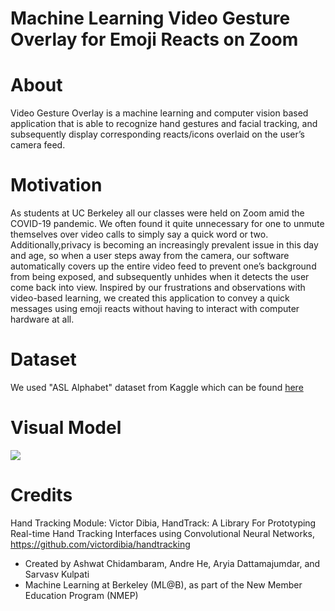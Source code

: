 # Machine Learning Video Gesture Overlay for Emoji Reacts on Zoom
# About
Video Gesture Overlay is a machine learning and computer vision based application that is able to recognize hand gestures and facial tracking, and subsequently display corresponding reacts/icons overlaid on the user’s camera feed. 

# Motivation
As students at UC Berkeley all our classes were held on Zoom amid the COVID-19 pandemic. We often found it quite unnecessary for one to unmute themselves over video calls to simply say a quick word or two. Additionally,privacy is becoming an increasingly prevalent issue in this day and age, so when a user steps away from the camera, our software automatically covers up the entire video feed to prevent one’s background from being exposed, and subsequently unhides when it detects the user come back into view. Inspired by our frustrations and observations with video-based learning, we created this application to convey a quick messages using emoji reacts without having to interact with computer hardware at all. 

# Dataset
We used "ASL Alphabet" dataset from Kaggle which can be found [here](https://www.kaggle.com/grassknoted/asl-alphabet)

# Visual Model
![](finalDemo.gif)

# Credits
Hand Tracking Module: Victor Dibia, HandTrack: A Library For Prototyping Real-time Hand Tracking Interfaces using Convolutional Neural Networks, https://github.com/victordibia/handtracking

- Created by Ashwat Chidambaram, Andre He, Aryia Dattamajumdar, and Sarvasv Kulpati
- Machine Learning at Berkeley (ML@B), as part of the New Member Education Program (NMEP) 
